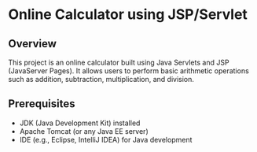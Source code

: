# Online Calculator using JSP/Servlet

## Overview

This project is an online calculator built using Java Servlets and JSP (JavaServer Pages). It allows users to perform basic arithmetic operations such as addition, subtraction, multiplication, and division.

## Prerequisites

- JDK (Java Development Kit) installed
- Apache Tomcat (or any Java EE server)
- IDE (e.g., Eclipse, IntelliJ IDEA) for Java development
